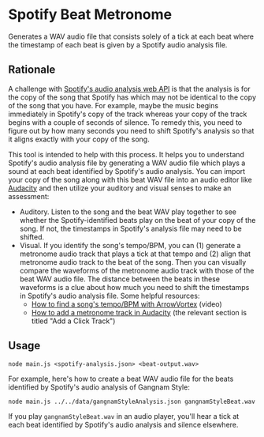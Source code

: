 # Spotify Beat Metronome
Generates a WAV audio file that consists solely of a tick at each beat where the timestamp of each beat is given by a Spotify audio analysis file.

## Rationale
A challenge with [Spotify's audio analysis web API](https://developer.spotify.com/documentation/web-api/reference/get-audio-analysis) is that the analysis is for the copy of the song that Spotify has which may not be identical to the copy of the song that you have. For example, maybe the music begins immediately in Spotify's copy of the track whereas your copy of the track begins with a couple of seconds of silence. To remedy this, you need to figure out by how many seconds you need to shift Spotify's analysis so that it aligns exactly with your copy of the song.

This tool is intended to help with this process. It helps you to understand Spotify's audio analysis file by generating a WAV audio file which plays a sound at each beat identified by Spotify's audio analysis. You can import your copy of the song along with this beat WAV file into an audio editor like [Audacity](https://www.audacityteam.org/) and then utilize your auditory and visual senses to make an assessment:
- Auditory. Listen to the song and the beat WAV play together to see whether the Spotify-identified beats play on the beat of your copy of the song. If not, the timestamps in Spotify's analysis file may need to be shifted.
- Visual. If you identify the song's tempo/BPM, you can (1) generate a metronome audio track that plays a tick at that tempo and (2) align that metronome audio track to the beat of the song. Then you can visually compare the waveforms of the metronome audio track with those of the beat WAV audio file. The distance between the beats in these waveforms is a clue about how much you need to shift the timestamps in Spotify's audio analysis file. Some helpful resources:
  - [How to find a song's tempo/BPM with ArrowVortex](https://youtu.be/Z49UKFefu5c) (video)
  - [How to add a metronome track in Audacity](https://bsmg.wiki/mapping/basic-audio.html#add-a-click-track) (the relevant section is titled "Add a Click Track")

## Usage
`node main.js <spotify-analysis.json> <beat-output.wav>`

For example, here's how to create a beat WAV audio file for the beats identified by Spotify's audio analysis of Gangnam Style:

`node main.js ../../data/gangnamStyleAnalysis.json gangnamStyleBeat.wav`

If you play `gangnamStyleBeat.wav` in an audio player, you'll hear a tick at each beat identified by Spotify's audio analysis and silence elsewhere.
